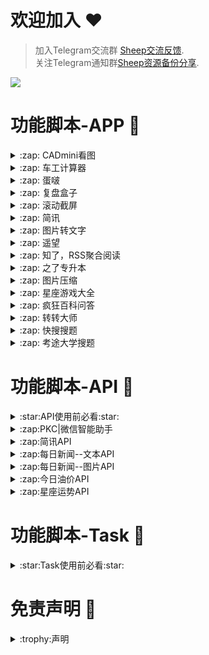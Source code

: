 # 欢迎加入 :hearts:
> 加入Telegram交流群 [Sheep交流反馈](https://t.me/sheep_007_xiaoyang).  
> 关注Telegram通知群[Sheep资源备份分享](https://t.me/sheep_007xiaoyang).



<img src="https://count.getloli.com/get/@SheepFJ">

# 功能脚本-APP :space_invader:

<details>
   <summary>:zap: CADmini看图</summary>  
   
   
导入重写即可: [长按复制](https://raw.githubusercontent.com/SheepFJ/QuantumultX/refs/heads/main/QuantumultX/APP/cadmini/cadmini.js)  
   
   ![app图标](https://is1-ssl.mzstatic.com/image/thumb/Purple221/v4/db/4b/88/db4b886d-4361-b317-b99a-920c4a6fcf8e/AppIcon-1x_U007emarketing-0-7-0-0-85-220-0.png/350x350.png?)
</details>

<details>
   <summary>:zap: 车工计算器</summary>  
   
   
导入重写即可: [长按复制](https://raw.githubusercontent.com/SheepFJ/QuantumultX/refs/heads/main/QuantumultX/APP/chegongjisuan/chegongjisuan.js)  
   
   ![app图标](https://is1-ssl.mzstatic.com/image/thumb/Purple221/v4/c6/62/c4/c662c43e-7357-348a-8399-9777c80b0a05/AppIcon-0-0-1x_U007emarketing-0-7-0-85-220.png/350x350.png?)
</details>

<details>
   <summary>:zap: 蛋啵</summary>  
   
   
导入重写即可: [长按复制](https://raw.githubusercontent.com/SheepFJ/QuantumultX/refs/heads/main/QuantumultX/APP/danbo/danbo.js)  
   
   ![app图标](https://is1-ssl.mzstatic.com/image/thumb/Purple221/v4/32/18/22/32182230-9868-347b-6d6b-4cf6702153a3/AppIcon-0-0-1x_U007emarketing-0-4-0-85-220.png/350x350.png?)
</details>

<details>
   <summary>:zap: 复盘盒子</summary>  
   
   
导入重写即可: [长按复制](https://raw.githubusercontent.com/SheepFJ/QuantumultX/refs/heads/main/QuantumultX/APP/fupanhezi/fupanhezi.js)  
   
   ![app图标](https://is1-ssl.mzstatic.com/image/thumb/Purple211/v4/7a/a5/2c/7aa52c4b-7832-bc4f-0c86-d143c3f17598/AppIcon-0-0-1x_U007emarketing-0-7-0-85-220.png/350x350.png?)
</details>

<details>
   <summary>:zap: 滚动截屏</summary>  
   
   
导入重写即可: [长按复制](https://raw.githubusercontent.com/SheepFJ/QuantumultX/refs/heads/main/QuantumultX/APP/gundongjieping/gdjp.js)  
   
   ![app图标](https://is1-ssl.mzstatic.com/image/thumb/Purple221/v4/7b/61/5a/7b615a0a-6fd8-8360-9e09-0afa03925326/AppIcon-0-1x_U007emarketing-0-7-0-0-85-220-0.png/246x0w.webp)
</details>


<details>
   <summary>:zap: 简讯</summary>  
   
   
导入重写即可: [长按复制](https://raw.githubusercontent.com/SheepFJ/QuantumultX/refs/heads/main/QuantumultX/APP/jianxun/guide.js)  
   
   ![app图标](https://is1-ssl.mzstatic.com/image/thumb/Purple221/v4/5a/10/6e/5a106e61-890b-2ee7-fc27-ceb73deca01b/AppIcon-0-0-1x_U007emarketing-0-8-0-85-220.png/350x350.png?)
</details>

<details>
   <summary>:zap: 图片转文字</summary>  
   
   
导入重写即可: [长按复制](https://raw.githubusercontent.com/SheepFJ/QuantumultX/refs/heads/main/QuantumultX/APP/tupianzhuanwenzi/tupianzhuanwenzi.js)  
   
   ![app图标](https://is1-ssl.mzstatic.com/image/thumb/Purple126/v4/84/8e/ea/848eeae1-a05b-d8ec-181a-aafb8df93ce3/AppIcon-1x_U007emarketing-0-7-0-0-sRGB-85-220-0.png/350x350.png?)
</details>

<details>
   <summary>:zap: 遥望</summary>  
   
   
导入重写即可: [长按复制](https://raw.githubusercontent.com/SheepFJ/QuantumultX/refs/heads/main/QuantumultX/APP/yaowang/yaowang.js)  
   
   ![app图标](https://is1-ssl.mzstatic.com/image/thumb/Purple211/v4/47/9f/e9/479fe9ab-94f5-a286-0a71-96538adc1e4d/AppIcon-0-0-1x_U007emarketing-0-10-0-0-85-220.png/350x350.png?)
</details>

<details>
   <summary>:zap: 知了，RSS聚合阅读</summary>  
   
   
导入重写即可: [长按复制](https://raw.githubusercontent.com/SheepFJ/QuantumultX/refs/heads/main/QuantumultX/APP/zhiliaotuisong/guide.js)  
   
   ![app图标](https://is1-ssl.mzstatic.com/image/thumb/Purple221/v4/58/15/e5/5815e558-8cc3-1175-2969-c374e69c527f/AppIcon-0-1x_U007emarketing-0-5-0-85-220-0.png/350x350.png?)
</details>

<details>
   <summary>:zap: 之了专升本</summary>  
   
   
导入重写即可: [长按复制](https://raw.githubusercontent.com/SheepFJ/QuantumultX/refs/heads/main/QuantumultX/APP/zhiliaozhuanshengben/zhiliaozhuanshengben.js)  
   
   ![app图标](https://is1-ssl.mzstatic.com/image/thumb/Purple221/v4/13/30/6d/13306d4a-04a2-4cec-6ab0-6818d46b5da9/AppIcon-0-0-1x_U007emarketing-0-7-0-0-sRGB-85-220.png/350x350.png?)
</details>

<details>
   <summary>:zap: 图片压缩</summary>  
   
   
导入重写即可: [长按复制](https://raw.githubusercontent.com/SheepFJ/QuantumultX/refs/heads/main/QuantumultX/APP/tupianyasuo/tupianyasuo.js)  

   
</details>

<details>
   <summary>:zap: 星座游戏大全</summary>  
   
   
导入重写即可: [长按复制](https://raw.githubusercontent.com/SheepFJ/QuantumultX/refs/heads/main/QuantumultX/APP/xingzuoyouxidaquan/xingzuoyouxidaquan.js)  

   
</details>

<details>
   <summary>:zap: 疯狂百科问答</summary>  
   
   
导入重写即可: [长按复制](https://raw.githubusercontent.com/SheepFJ/QuantumultX/refs/heads/main/QuantumultX/APP/xingzuoyouxidaquan/xingzuoyouxidaquan.js)  

   
</details>

<details>
   <summary>:zap: 转转大师</summary>  
   
   
导入重写即可: [长按复制](https://raw.githubusercontent.com/SheepFJ/QuantumultX/refs/heads/main/QuantumultX/APP/zhuanzhuandashi/zhuanzhuandashi.js)  

   
</details>

<details>
   <summary>:zap: 快搜搜题</summary>  
   
   
导入重写即可: [长按复制](https://raw.githubusercontent.com/SheepFJ/QuantumultX/refs/heads/main/QuantumultX/APP/kuaisousouti/kuaisousouti.js)  

   
</details>

<details>
   <summary>:zap: 考途大学搜题</summary>  
   
   
导入重写即可: [长按复制](https://raw.githubusercontent.com/SheepFJ/QuantumultX/refs/heads/main/QuantumultX/APP/kaotudaxuesouti/guide.js)  

   
</details>







# 功能脚本-API :space_invader:

<details>
  <summary>:star:API使用前必看:star:</summary>  
   
  **只适配了圈X，其他不适用**   
  **可以在导入重写后safari访问API路径使用**  
  **也可以配合微信PKC插件的API功能使用：**    
  1 导入对应API的重写  
  2 关键词自动回复设置    
  3 自定义接口Api（文本、图片）中进行设置  

   
</details>

<details>
  <summary>:zap:PKC|微信智能助手</summary>  

  导入重写： [长按复制](https://raw.githubusercontent.com/SheepFJ/QuantumultX/refs/heads/main/QuantumultX/API/sheepwechatpkc.js)  

  [详细配置教程--TG](https://t.me/sheep_007xiaoyang/17)
   
</details>

<details>
  <summary>:zap:简讯API</summary>  

  导入重写： [长按复制](https://raw.githubusercontent.com/SheepFJ/QuantumultX/refs/heads/main/QuantumultX/API/jianxunpkc.js)  

  关键词自动回复-->    
  - 匹配模式选开头    
  - 关键字(必填)填 简讯     
  - 自动回复文本(必填)中填 `/pkc text 1` 

自定义接口Api-->  
  - 自定义文本api  
  - API1中填写 `https://movies.disney.com/sheep/jianxun/txt/`  
   
</details>


<details>
  <summary>:zap:每日新闻--文本API</summary>  

  导入重写： [长按复制](https://raw.githubusercontent.com/SheepFJ/QuantumultX/refs/heads/main/QuantumultX/API/newstextpkc.js)  

  关键词自动回复-->    
  - 匹配模式选开头    
  - 关键字(必填)填 今日新闻     
  - 自动回复文本(必填)中填 `/pkc text 2`  

自定义接口Api-->  
  - 自定义文本api  
  - API2中填写 `https://movies.disney.com/sheep/news/text/`  
   
</details>

<details>
  <summary>:zap:每日新闻--图片API</summary>  

  导入重写： [长按复制](https://raw.githubusercontent.com/SheepFJ/QuantumultX/refs/heads/main/QuantumultX/API/newsimagepkc.js)  

  关键词自动回复-->    
  - 匹配模式选开头    
  - 关键字(必填)填 今日新闻     
  - 自动回复文本(必填)中填 `/pkc image 1`  

自定义接口Api-->  
  - 自定义图片api  
  - API1中填写 `https://movies.disney.com/sheep/news/image/`  
   
</details>


<details>
  <summary>:zap:今日油价API</summary>  

  导入重写： [长按复制](https://raw.githubusercontent.com/SheepFJ/QuantumultX/refs/heads/main/QuantumultX/API/oilprices.js)  

  关键词自动回复-->    
  - 匹配模式选开头    
  - 关键字(必填)填 油价=     
  - 自动回复文本(必填)中填 `/pkc text 3 [反选]`  

自定义接口Api-->  
  - 自定义文本api  
  - API3中填写 `https://movies.disney.com/sheep/API/oilPrices/[参数1]/`
   
</details>


<details>
  <summary>:zap:星座运势API</summary>  

  导入重写： [长按复制](https://raw.githubusercontent.com/SheepFJ/QuantumultX/refs/heads/main/QuantumultX/API/constellation.js)  

  关键词自动回复-->    
  - 匹配模式选开头    
  - 关键字(必填)填 星座=     
  - 自动回复文本(必填)中填 `/pkc text 3 [反选]`  

自定义接口Api-->  
  - 自定义文本api  
  - API3中填写 `https://movies.disney.com/sheep/constellation/[参数1]/`
   
</details>





# 功能脚本-Task :space_invader:


<details>
  <summary>:star:Task使用前必看:star:</summary> 
   
   **task任务很多得你手动传参，所以第一步请安装Boxjs并且导入订阅**

   [安装与导入教程](https://t.me/sheep_007xiaoyang/13)

   **圈X->Task-导入**
   1. 复制Task脚本 [长按复制](https://raw.githubusercontent.com/SheepFJ/QuantumultX/refs/heads/main/QuantumultX/sheepTask/introduceTask.json)
   2. 点击圈x主页下方第五个按钮进入
   3. 然后上方第一个按钮进入右上角点➕
   4. 粘贴复制的链接，添加对应任务使用

   **Cron表达式说明**
   1. 分钟 小时 日期 月份 星期几
   2. 35   7    *    *    1-7    表示每周1-7的7点35执行 


   
</details>




# 免责声明 :book:

<details>
  <summary>:trophy:声明</summary>
  
### :construction:免责声明：

* 本项目中的所有解锁与解密分析脚本仅供资源共享与学习交流之用，不对其合法性、准确性、完整性和有效性作任何保证，请用户自行评估和判断。

* 任何间接使用本项目脚本的行为，包括但不限于搭建 VPS 或在违反国家/地区法律及相关规定的情况下传播内容，由此导致的隐私泄漏或其他后果，概由用户自行承担责任。

* 禁止将本项目的任何内容用于商业用途或任何非法目的，因不当使用而引发的后果由使用者自行负责。

* 若任何单位或个人认为本项目的脚本可能侵犯其合法权益，请及时提供身份及权利证明，我们将在核实后移除相关内容。

* 对于脚本使用中可能出现的任何问题，包括但不限于因脚本错误而造成的损失或损害，项目不承担任何责任。

* 用户需在下载后 24 小时内从计算机或移动设备中完全删除上述内容。

* 任何以任何方式访问或使用本项目脚本的用户，均应仔细阅读并遵守本声明。我们保留随时修改或补充本免责声明的权利。使用或复制任何相关内容即视为您已接受本声明。


</details>

